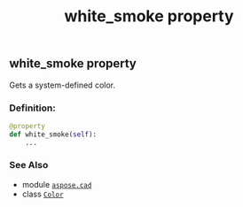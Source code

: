 ﻿---
title: white_smoke property
second_title: Aspose.CAD for Python via .NET API References
description: 
type: docs
weight: 1610
url: /python-net/aspose.cad/color/white_smoke/
is_root: false
---

## white_smoke property


Gets a system-defined color.
### Definition:
```python
@property
def white_smoke(self):
    ...
```

### See Also
* module [`aspose.cad`](../../)
* class [`Color`](/cad/python-net/aspose.cad/color)
